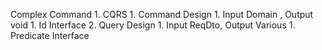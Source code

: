Complex Command
	1. CQRS
		1. Command Design
			1. Input Domain , Output void
				1. Id Interface
		2. Query Design
			1. Input ReqDto, Output Various
				1. Predicate Interface

